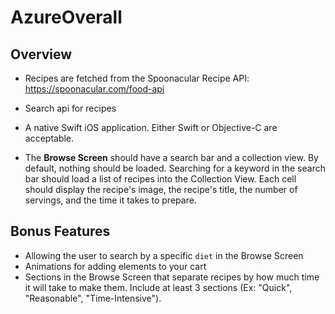 # AzureOverall

## Overview
  - Recipes are fetched from the Spoonacular Recipe API: https://spoonacular.com/food-api
  - Search api for recipes

- A native Swift iOS application. Either Swift or Objective-C are acceptable.

- The **Browse Screen** should have a search bar and a collection view. By default, nothing should be loaded. Searching for a keyword in the search bar should load a list of recipes into the Collection View. Each cell should display the recipe's image, the recipe's title, the number of servings, and the time it takes to prepare.


## Bonus Features

- Allowing the user to search by a specific `diet` in the Browse Screen
- Animations for adding elements to your cart
- Sections in the Browse Screen that separate recipes by how much time it will take to make them.  Include at least 3 sections (Ex: "Quick", "Reasonable", "Time-Intensive").
